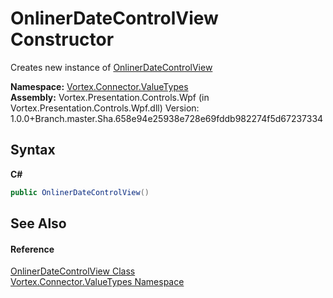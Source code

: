 # OnlinerDateControlView Constructor 
 

Creates new instance of <a href="T_Vortex_Connector_ValueTypes_OnlinerDateControlView.md">OnlinerDateControlView</a>

**Namespace:**&nbsp;<a href="N_Vortex_Connector_ValueTypes.md">Vortex.Connector.ValueTypes</a><br />**Assembly:**&nbsp;Vortex.Presentation.Controls.Wpf (in Vortex.Presentation.Controls.Wpf.dll) Version: 1.0.0+Branch.master.Sha.658e94e25938e728e69fddb982274f5d67237334

## Syntax

**C#**<br />
``` C#
public OnlinerDateControlView()
```


## See Also


#### Reference
<a href="T_Vortex_Connector_ValueTypes_OnlinerDateControlView.md">OnlinerDateControlView Class</a><br /><a href="N_Vortex_Connector_ValueTypes.md">Vortex.Connector.ValueTypes Namespace</a><br />